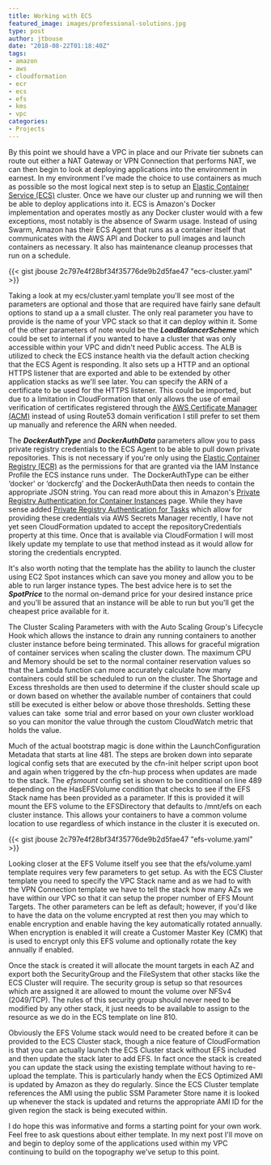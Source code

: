```yaml
---
title: Working with ECS
featured_image: images/professional-solutions.jpg
type: post
author: jtbouse
date: "2018-08-22T01:18:40Z"
tags:
- amazon
- aws
- cloudformation
- ecr
- ecs
- efs
- kms
- vpc
categories:
- Projects
---
```

By this point we should have a VPC in place and our Private tier subnets can route out either a NAT Gateway or VPN Connection that performs NAT, we can then begin to look at deploying applications into the environment in earnest. In my environment I've made the choice to use containers as much as possible so the most logical next step is to setup an [Elastic Container Service (ECS)](https://aws.amazon.com/ecs/) cluster. Once we have our cluster up and running we will then be able to deploy applications into it. ECS is Amazon's Docker implementation and operates mostly as any Docker cluster would with a few exceptions, most notably is the absence of Swarm usage. Instead of using Swarm, Amazon has their ECS Agent that runs as a container itself that communicates with the AWS API and Docker to pull images and launch containers as necessary. It also has maintenance cleanup processes that run on a schedule.

{{< gist jbouse 2c797e4f28bf34f35776de9b2d5fae47 "ecs-cluster.yaml" >}}

Taking a look at my ecs/cluster.yaml template you'll see most of the parameters are optional and those that are required have fairly sane default options to stand up a a small cluster. The only real parameter you have to provide is the name of your VPC stack so that it can deploy within it. Some of the other parameters of note would be the **_LoadBalancerScheme_** which could be set to internal if you wanted to have a cluster that was only accessible within your VPC and didn't need Public access. The ALB is utilized to check the ECS instance health via the default action checking that the ECS Agent is responding. It also sets up a HTTP and an optional HTTPS listener that are exported and able to be extended by other application stacks as we'll see later. You can specify the ARN of a certificate to be used for the HTTPS listener. This could be imported, but due to a limitation in CloudFormation that only allows the use of email verification of certificates registered through the [AWS Certificate Manager (ACM)](https://aws.amazon.com/certificate-manager/) instead of using Route53 domain verification I still prefer to set them up manually and reference the ARN when needed.

The **_DockerAuthType_** and **_DockerAuthData_** parameters allow you to pass private registry credentials to the ECS Agent to be able to pull down private repositories. This is not necessary if you're only using the [Elastic Container Registry (ECR)](https://aws.amazon.com/ecr/) as the permissions for that are granted via the IAM Instance Profile the ECS instance runs under.  The DockerAuthType can be either &#8216;docker' or &#8216;dockercfg' and the DockerAuthData then needs to contain the appropriate JSON string. You can read more about this in Amazon's [Private Registry Authentication for Container Instances](https://docs.aws.amazon.com/AmazonECS/latest/developerguide/private-auth-container-instances.html) page. While they have sense added [Private Registry Authentication for Tasks](https://docs.aws.amazon.com/AmazonECS/latest/developerguide/private-auth.html) which allow for providing these credentials via AWS Secrets Manager recently, I have not yet seen CloudFormation updated to accept the repositoryCredentials property at this time. Once that is available via CloudFormation I will most likely update my template to use that method instead as it would allow for storing the credentials encrypted.

It's also worth noting that the template has the ability to launch the cluster using EC2 Spot instances which can save you money and allow you to be able to run larger instance types. The best advice here is to set the _**SpotPrice**_ to the normal on-demand price for your desired instance price and you'll be assured that an instance will be able to run but you'll get the cheapest price available for it.

The Cluster Scaling Parameters with with the Auto Scaling Group's Lifecycle Hook which allows the instance to drain any running containers to another cluster instance before being terminated. This allows for graceful migration of container services when scaling the cluster down. The maximum CPU and Memory should be set to the normal container reservation values so that the Lambda function can more accurately calculate how many containers could still be scheduled to run on the cluster. The Shortage and Excess thresholds are then used to determine if the cluster should scale up or down based on whether the available number of containers that could still be executed is either below or above those thresholds. Setting these values can take  some trial and error based on your own cluster workload so you can monitor the value through the custom CloudWatch metric that holds the value.

Much of the actual bootstrap magic is done within the LaunchConfiguration Metadata that starts at line 481. The steps are broken down into separate logical config sets that are executed by the cfn-init helper script upon boot and again when triggered by the cfn-hup process when updates are made to the stack. The _efsmount_ config set is shown to be conditional on line 489 depending on the HasEFSVolume condition that checks to see if the EFS Stack name has been provided as a parameter. If this is provided it will mount the EFS volume to the EFSDirectory that defaults to /mnt/efs on each cluster instance. This allows your containers to have a common volume location to use regardless of which instance in the cluster it is executed on.

{{< gist jbouse 2c797e4f28bf34f35776de9b2d5fae47 "efs-volume.yaml" >}}

Looking closer at the EFS Volume itself you see that the efs/volume.yaml template requires very few parameters to get setup. As with the ECS Cluster template you need to specify the VPC Stack name and as we had to with the VPN Connection template we have to tell the stack how many AZs we have within our VPC so that it can setup the proper number of EFS Mount Targets. The other parameters can be left as default; however, if you'd like to have the data on the volume encrypted at rest then you may which to enable encryption and enable having the key automatically rotated annually. When encryption is enabled it will create a Customer Master Key (CMK) that is used to encrypt only this EFS volume and optionally rotate the key annually if enabled.

Once the stack is created it will allocate the mount targets in each AZ and export both the SecurityGroup and the FileSystem that other stacks like the ECS Cluster will require. The security group is setup so that resources which are assigned it are allowed to mount the volume over NFSv4 (2049/TCP). The rules of this security group should never need to be modified by any other stack, it just needs to be available to assign to the resource as we do in the ECS template on line 810.

Obviously the EFS Volume stack would need to be created before it can be provided to the ECS Cluster stack, though a nice feature of CloudFormation is that you can actually launch the ECS Cluster stack without EFS included and then update the stack later to add EFS. In fact once the stack is created you can update the stack using the existing template without having to re-upload the template. This is particularly handy when the ECS Optimized AMI is updated by Amazon as they do regularly. Since the ECS Cluster template references the AMI using the public SSM Parameter Store name it is looked up whenever the stack is updated and returns the appropriate AMI ID for the given region the stack is being executed within.

I do hope this was informative and forms a starting point for your own work. Feel free to ask questions about either template. In my next post I'll move on and begin to deploy some of the applications used within my VPC continuing to build on the topography we've setup to this point.
